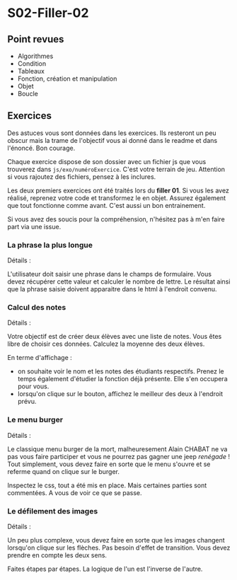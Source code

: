 # S02-Filler-02

## Point revues

- Algorithmes
- Condition
- Tableaux
- Fonction, création et manipulation
- Objet
- Boucle

## Exercices

Des astuces vous sont données dans les exercices. Ils resteront un peu obscur mais la trame de l'objectif vous ai donné dans le readme et dans l'énoncé. Bon courage.

Chaque exercice dispose de son dossier avec un fichier js que vous trouverez dans `js/exo/numéroExercice`. C'est votre terrain de jeu. Attention si vous rajoutez des fichiers, pensez à les inclures.

Les deux premiers exercices ont été traités lors du __filler 01__. Si vous les avez réalisé, reprenez votre code et transformez le en objet. Assurez également que tout fonctionne comme avant. C'est aussi un bon entrainement.

Si vous avez des soucis pour la compréhension, n'hésitez pas à m'en faire part via une issue.

### La phrase la plus longue

Détails :

L'utilisateur doit saisir une phrase dans le champs de formulaire. Vous devez récupérer cette valeur et calculer le nombre de lettre. Le résultat ainsi que la phrase saisie doivent apparaitre dans le html à l'endroit convenu.

### Calcul des notes

Détails :

Votre objectif est de créer deux élèves avec une liste de notes. Vous êtes libre de choisir ces données. Calculez la moyenne des deux élèves.

En terme d'affichage :

- on souhaite voir le nom et les notes des étudiants respectifs. Prenez le temps également d'étudier la fonction déjà présente. Elle s'en occupera pour vous.
- lorsqu'on clique sur le bouton, affichez le meilleur des deux à l'endroit prévu.

### Le menu burger

Détails :

Le classique menu burger de la mort, malheuresement Alain CHABAT ne va pas vous faire participer et vous ne pourrez pas gagner une jeep _renégade_ ! Tout simplement, vous devez faire en sorte que le menu s'ouvre et se referme quand on clique sur le burger.

Inspectez le css, tout a été mis en place. Mais certaines parties sont commentées. A vous de voir ce que se passe.

### Le défilement des images

Détails :

Un peu plus complexe, vous devez faire en sorte que les images changent lorsqu'on clique sur les flèches. Pas besoin d'effet de transition. Vous devez prendre en compte les deux sens.

Faites étapes par étapes. La logique de l'un est l'inverse de l'autre.

